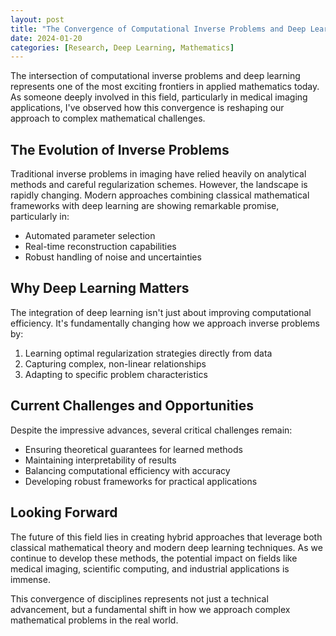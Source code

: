 ```yaml
---
layout: post
title: "The Convergence of Computational Inverse Problems and Deep Learning"
date: 2024-01-20
categories: [Research, Deep Learning, Mathematics]
---
```


The intersection of computational inverse problems and deep learning represents one of the most exciting frontiers in applied mathematics today. As someone deeply involved in this field, particularly in medical imaging applications, I've observed how this convergence is reshaping our approach to complex mathematical challenges.

<!-- more -->

## The Evolution of Inverse Problems

Traditional inverse problems in imaging have relied heavily on analytical methods and careful regularization schemes. However, the landscape is rapidly changing. Modern approaches combining classical mathematical frameworks with deep learning are showing remarkable promise, particularly in:

- Automated parameter selection
- Real-time reconstruction capabilities
- Robust handling of noise and uncertainties

## Why Deep Learning Matters

The integration of deep learning isn't just about improving computational efficiency. It's fundamentally changing how we approach inverse problems by:

1. Learning optimal regularization strategies directly from data
2. Capturing complex, non-linear relationships
3. Adapting to specific problem characteristics

## Current Challenges and Opportunities

Despite the impressive advances, several critical challenges remain:

- Ensuring theoretical guarantees for learned methods
- Maintaining interpretability of results
- Balancing computational efficiency with accuracy
- Developing robust frameworks for practical applications

## Looking Forward

The future of this field lies in creating hybrid approaches that leverage both classical mathematical theory and modern deep learning techniques. As we continue to develop these methods, the potential impact on fields like medical imaging, scientific computing, and industrial applications is immense.

This convergence of disciplines represents not just a technical advancement, but a fundamental shift in how we approach complex mathematical problems in the real world.
